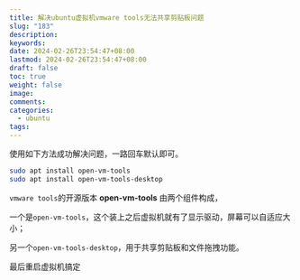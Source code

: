 ```yaml
---
title: 解决ubuntu虚拟机vmware tools无法共享剪贴板问题
slug: "183"
description: 
keywords: 
date: 2024-02-26T23:54:47+08:00
lastmod: 2024-02-26T23:54:47+08:00
draft: false
toc: true
weight: false
image: 
comments: 
categories:
  - ubuntu
tags:
---
```


使用如下方法成功解决问题，一路回车默认即可。



```bash
sudo apt install open-vm-tools
sudo apt install open-vm-tools-desktop
```



`vmware tools`的开源版本 **open-vm-tools** 由两个组件构成，

一个是`open-vm-tools`，这个装上之后虚拟机就有了显示驱动，屏幕可以自适应大小；

另一个`open-vm-tools-desktop`，用于共享剪贴板和文件拖拽功能。

最后重启虚拟机搞定


